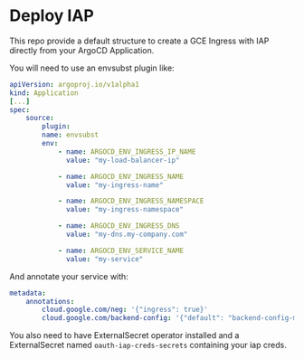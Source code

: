 # Deploy IAP

This repo provide a default structure to create a GCE Ingress with IAP directly from your ArgoCD Application.

You will need to use an envsubst plugin like:

```yaml
apiVersion: argoproj.io/v1alpha1
kind: Application
[...]
spec:
    source:
        plugin:
        name: envsubst
        env:
            - name: ARGOCD_ENV_INGRESS_IP_NAME
              value: "my-load-balancer-ip"

            - name: ARGOCD_ENV_INGRESS_NAME
              value: "my-ingress-name"

            - name: ARGOCD_ENV_INGRESS_NAMESPACE
              value: "my-ingress-namespace"

            - name: ARGOCD_ENV_INGRESS_DNS
              value: "my-dns.my-company.com"

            - name: ARGOCD_ENV_SERVICE_NAME
              value: "my-service"
```

And annotate your service with:

```yaml
metadata:
    annotations:
        cloud.google.com/neg: '{"ingress": true}'
        cloud.google.com/backend-config: '{"default": "backend-config-my-ingress-name"}'
```

You also need to have ExternalSecret operator installed and a ExternalSecret named `oauth-iap-creds-secrets` containing your iap creds.
